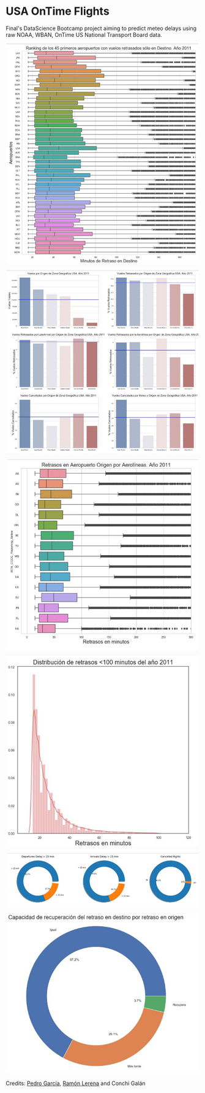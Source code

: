 # USA OnTime Flights

Final's DataScience Bootcamp project aiming to predict meteo delays using raw NOAA, WBAN, OnTime US National Transport Board data. 

![Alt text](images/aiair10.JPG?raw=true "App")

![Alt text](images/aiair6.JPG?raw=true "App")

![Alt text](images/aiair1.JPG?raw=true "App")

![Alt text](images/aiair9.JPG?raw=true "App")

![Alt text](images/aiair7.JPG?raw=true "App")

![Alt text](images/aiair8.JPG?raw=true "App")


Credits: [Pedro García](https://www.linkedin.com/in/pedrogarciafernandez/), [Ramón Lerena](https://www.linkedin.com/in/ramon-lerena/) and Conchi Galán
